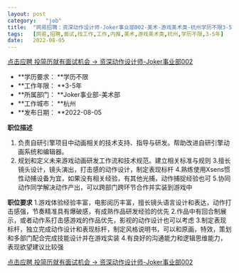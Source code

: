 ```yaml
---
layout:	post
category:	"job"
title:	"网易招聘：资深动作设计师-Joker事业部002-美术-游戏美术类-杭州学历不限3-5年"
tags:	[网易,招聘,面试,找工作,工作,内推,美术,游戏美术类,杭州,学历不限,3-5年]
date:	2022-08-05
---
```


[点击应聘 投简历就有面试机会 -> 资深动作设计师-Joker事业部002](http://mobile.bole.netease.com/bole/boleDetail?id=39662&employeeId=346f03c3cda5f04c&key=all)



- **学历要求： **学历不限
- **工作年限： **3-5年
- **所属部门： **Joker事业部-美术部
- **工作城市： **杭州
- **发布日期： **2022-08-05



**职位描述**
1. 负责自研引擎项目中动画相关的技术支持、指导与研发。帮助改进自研引擎动画系统和编辑器。
2. 规划和定义未来游戏动画研发工作流和技术规范。建立相关标准与规则
3.擅长镜头设计，镜头演出，打击感的动作设计，制定表现标杆
4.熟练使用Xsens惯性动捕设备为宜，如果没有相关经验，有其他光捕，动作捕捉经验也可
5.协同动作同学解决动作产出，可以跨部门跨环节合作并实装到游戏中



**职位要求**
1.游戏体验经验丰富，电影阅历丰富，擅长镜头语言设计和表达，动作打击感强，节奏精准具有爆破感，有成熟作品研发经验的优先
2.作品中有回合制展示，或者动作系打击感游戏的作品优先，影视的动作设计也可以考虑
3.制定表现标杆，独立完成动作设计和表现标杆，制定风格说明书，可以和原画，特效，策划和多部门配合完成技能设计并在游戏实装
4.有良好的沟通能力和逻辑思维能力，表现欲望建议比较强



[点击应聘 投简历就有面试机会 -> 资深动作设计师-Joker事业部002](http://mobile.bole.netease.com/bole/boleDetail?id=39662&employeeId=346f03c3cda5f04c&key=all)